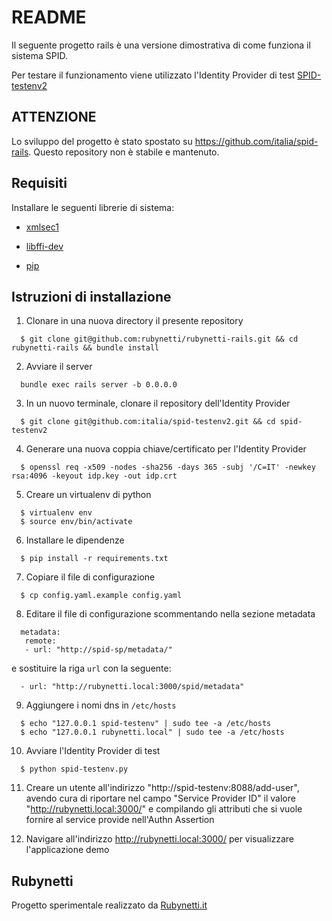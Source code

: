# README

Il seguente progetto rails è una versione dimostrativa di come funziona il sistema SPID.

Per testare il funzionamento viene utilizzato l'Identity Provider di test [SPID-testenv2](https://github.com/italia/spid-testenv2)

## ATTENZIONE

Lo sviluppo del progetto è stato spostato su https://github.com/italia/spid-rails.
Questo repository non è stabile e mantenuto.

## Requisiti

Installare le seguenti librerie di sistema:

* [xmlsec1](http://www.aleksey.com/xmlsec/)

* [libffi-dev](http://sourceware.org/libffi/)

* [pip](https://www.makeuseof.com/tag/install-pip-for-python/)

## Istruzioni di installazione

1) Clonare in una nuova directory il presente repository
  ```
    $ git clone git@github.com:rubynetti/rubynetti-rails.git && cd rubynetti-rails && bundle install
  ```

2) Avviare il server
  ```
    bundle exec rails server -b 0.0.0.0
  ```

3) In un nuovo terminale, clonare il repository dell'Identity Provider

  ```
    $ git clone git@github.com:italia/spid-testenv2.git && cd spid-testenv2
  ```

4) Generare una nuova coppia chiave/certificato per l'Identity Provider

  ```
    $ openssl req -x509 -nodes -sha256 -days 365 -subj '/C=IT' -newkey rsa:4096 -keyout idp.key -out idp.crt
  ```

5) Creare un virtualenv di python
  ```
    $ virtualenv env
    $ source env/bin/activate
  ```

6) Installare le dipendenze
  ```
    $ pip install -r requirements.txt
  ```

7) Copiare il file di configurazione
  ```
    $ cp config.yaml.example config.yaml
  ```

8) Editare il file di configurazione scommentando nella sezione metadata
  ```
    metadata:
     remote:
     - url: "http://spid-sp/metadata/"
  ```

  e sostituire la riga ```url``` con la seguente:

  ```
    - url: "http://rubynetti.local:3000/spid/metadata"
  ```
9) Aggiungere i nomi dns in ```/etc/hosts```
  ```
    $ echo "127.0.0.1 spid-testenv" | sudo tee -a /etc/hosts
    $ echo "127.0.0.1 rubynetti.local" | sudo tee -a /etc/hosts
  ```

10) Avviare l'Identity Provider di test
  ```
    $ python spid-testenv.py
  ```

11) Creare un utente all'indirizzo "http://spid-testenv:8088/add-user", avendo cura di riportare nel campo "Service Provider ID" il valore "http://rubynetti.local:3000/" e
compilando gli attributi che si vuole fornire al service provide nell'Authn Assertion

12) Navigare all'indirizzo http://rubynetti.local:3000/ per visualizzare l'applicazione demo


## Rubynetti

Progetto sperimentale realizzato da [Rubynetti.it](https://www.rubynetti.it/)
